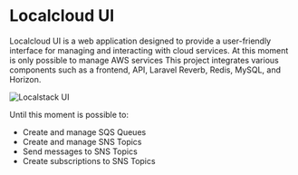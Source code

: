 # Localcloud UI

Localcloud UI is a web application designed to provide a user-friendly interface
for managing and interacting with cloud services.
At this moment is only possible to manage AWS services
This project integrates various components such as a frontend, API, Laravel Reverb,
Redis, MySQL, and Horizon.

![Localstack UI](https://raw.githubusercontent.com/daavelar/localstack-ui/refs/heads/main/public/img/print-localcloud-ui.png)

Until this moment is possible to:
- Create and manage SQS Queues
- Create and manage SNS Topics
- Send messages to SNS Topics
- Create subscriptions to SNS Topics
